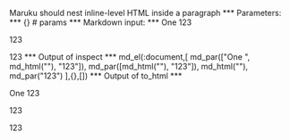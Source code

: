 Maruku should nest inline-level HTML inside a paragraph
*** Parameters: ***
{} # params 
*** Markdown input: ***
One
<span></span>123

<span></span>123

<animateColor/>123
*** Output of inspect ***
md_el(:document,[
	md_par(["One ", md_html("<span></span>"), "123"]),
	md_par([md_html("<span></span>"), "123"]),
	md_html("<animateColor/>"),
	md_par("123")
],{},[])
*** Output of to_html ***
<p>One <span></span>123</p>
<p><span></span>123</p>
<animateColor></animateColor>
<p>123</p>